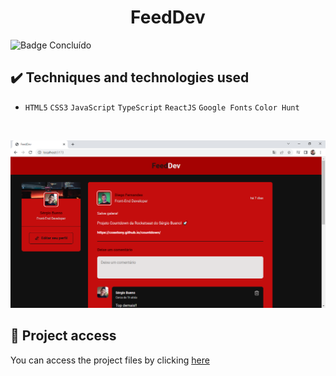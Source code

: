 <h1 align="center">FeedDev</h1>
 
 ![Badge Concluído](https://camo.githubusercontent.com/459f141bd5e24c179a0e2dd49691e290ed5c5d4b4cb97767daee7cfaf6e31121/687474703a2f2f696d672e736869656c64732e696f2f7374617469632f76313f6c6162656c3d535441545553266d6573736167653d434f4e434c5549444f26636f6c6f723d475245454e267374796c653d666f722d7468652d6261646765)
 
 ## ✔️ Techniques and technologies used

- ``HTML5`` ``CSS3`` ``JavaScript`` ``TypeScript`` ``ReactJS`` ``Google Fonts`` ``Color Hunt``

<br>

<p align="center">
 <img src="src/assets/FeedDev.png" width="550" alt="Image project">
</p>

## 📁 Project access
You can access the project files by clicking [here](https://github.com/Coastony/FeedDev)
